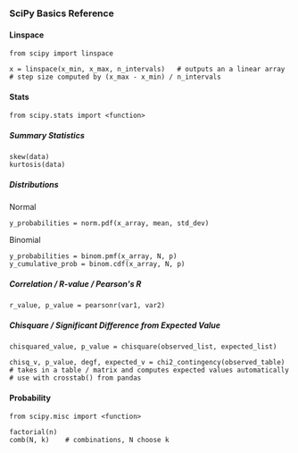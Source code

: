 ### SciPy Basics Reference

#### Linspace
    from scipy import linspace

    x = linspace(x_min, x_max, n_intervals)   # outputs an a linear array
    # step size computed by (x_max - x_min) / n_intervals

#### Stats
    from scipy.stats import <function>

##### Summary Statistics
    skew(data)
    kurtosis(data)

##### Distributions
Normal

    y_probabilities = norm.pdf(x_array, mean, std_dev)
Binomial

    y_probabilities = binom.pmf(x_array, N, p)
    y_cumulative_prob = binom.cdf(x_array, N, p)

##### Correlation / R-value / Pearson's R
    r_value, p_value = pearsonr(var1, var2)

##### Chisquare / Significant Difference from Expected Value
    chisquared_value, p_value = chisquare(observed_list, expected_list)

    chisq_v, p_value, degf, expected_v = chi2_contingency(observed_table)
    # takes in a table / matrix and computes expected values automatically
    # use with crosstab() from pandas

#### Probability
    from scipy.misc import <function>

    factorial(n)
    comb(N, k)    # combinations, N choose k
